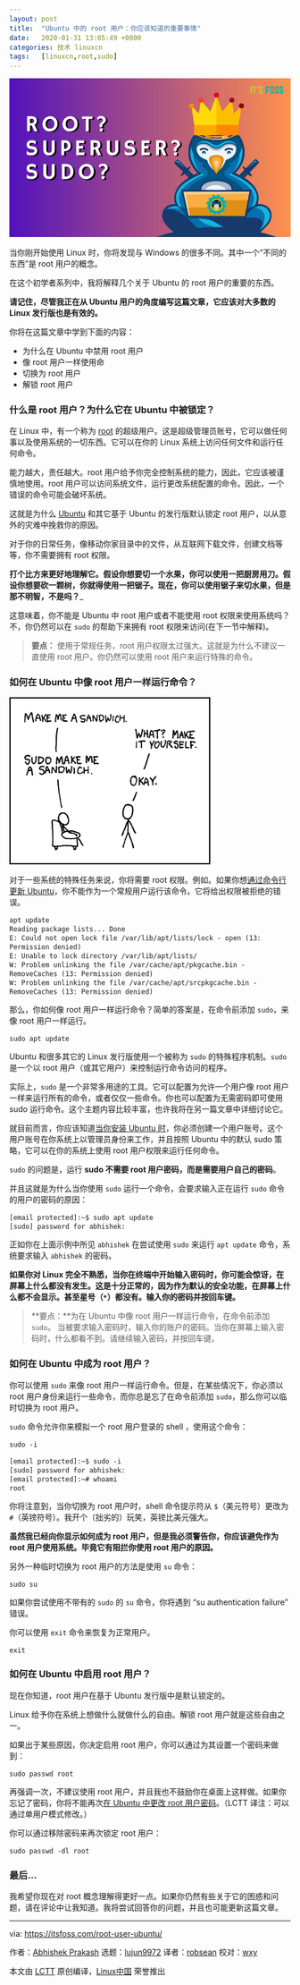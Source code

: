 ```yaml
---
layout: post
title:	"Ubuntu 中的 root 用户：你应该知道的重要事情"
date:	2020-01-31 13:05:49 +0800 
categories:	技术 linuxcn 
tags:	[linuxcn,root,sudo]
---
```



![](/Asserts/Images/album/202001/31/130553z983vaxq1kxsvyys.png)


当你刚开始使用 Linux 时，你将发现与 Windows 的很多不同。其中一个“不同的东西”是 root 用户的概念。


在这个初学者系列中，我将解释几个关于 Ubuntu 的 root 用户的重要的东西。


**请记住，尽管我正在从 Ubuntu 用户的角度编写这篇文章，它应该对大多数的 Linux 发行版也是有效的。**


你将在这篇文章中学到下面的内容：


* 为什么在 Ubuntu 中禁用 root 用户
* 像 root 用户一样使用命
* 切换为 root 用户
* 解锁 root 用户


### 什么是 root 用户？为什么它在 Ubuntu 中被锁定？


在 Linux 中，有一个称为 [root](http://www.linfo.org/root.html) 的超级用户。这是超级管理员账号，它可以做任何事以及使用系统的一切东西。它可以在你的 Linux 系统上访问任何文件和运行任何命令。


能力越大，责任越大。root 用户给予你完全控制系统的能力，因此，它应该被谨慎地使用。root 用户可以访问系统文件，运行更改系统配置的命令。因此，一个错误的命令可能会破坏系统。


这就是为什么 [Ubuntu](https://ubuntu.com/) 和其它基于 Ubuntu 的发行版默认锁定 root 用户，以从意外的灾难中挽救你的原因。


对于你的日常任务，像移动你家目录中的文件，从互联网下载文件，创建文档等等，你不需要拥有 root 权限。


**打个比方来更好地理解它。假设你想要切一个水果，你可以使用一把厨房用刀。假设你想要砍一颗树，你就得使用一把锯子。现在，你可以使用锯子来切水果，但是那不明智，不是吗？**\_


这意味着，你不能是 Ubuntu 中 root 用户或者不能使用 root 权限来使用系统吗？不，你仍然可以在 `sudo` 的帮助下来拥有 root 权限来访问(在下一节中解释)。



> 
> **要点：** 使用于常规任务，root 用户权限太过强大。这就是为什么不建议一直使用 root 用户。你仍然可以使用 root 用户来运行特殊的命令。
> 
> 
> 


### 如何在 Ubuntu 中像 root 用户一样运行命令？


![Image Credit: xkcd](/Asserts/Images/album/202001/31/130556o2g16akkamce6ez8.png)


对于一些系统的特殊任务来说，你将需要 root 权限。例如。如果你想[通过命令行更新 Ubuntu](https://itsfoss.com/update-ubuntu/)，你不能作为一个常规用户运行该命令。它将给出权限被拒绝的错误。



```
apt update
Reading package lists... Done
E: Could not open lock file /var/lib/apt/lists/lock - open (13: Permission denied)
E: Unable to lock directory /var/lib/apt/lists/
W: Problem unlinking the file /var/cache/apt/pkgcache.bin - RemoveCaches (13: Permission denied)
W: Problem unlinking the file /var/cache/apt/srcpkgcache.bin - RemoveCaches (13: Permission denied)
```

那么，你如何像 root 用户一样运行命令？简单的答案是，在命令前添加 `sudo`，来像 root 用户一样运行。



```
sudo apt update
```

Ubuntu 和很多其它的 Linux 发行版使用一个被称为 `sudo` 的特殊程序机制。`sudo` 是一个以 root 用户（或其它用户）来控制运行命令访问的程序。


实际上，`sudo` 是一个非常多用途的工具。它可以配置为允许一个用户像 root 用户一样来运行所有的命令，或者仅仅一些命令。你也可以配置为无需密码即可使用 sudo 运行命令。这个主题内容比较丰富，也许我将在另一篇文章中详细讨论它。


就目前而言，你应该知道[当你安装 Ubuntu 时](https://itsfoss.com/install-ubuntu/)，你必须创建一个用户账号。这个用户账号在你系统上以管理员身份来工作，并且按照 Ubuntu 中的默认 sudo 策略，它可以在你的系统上使用 root 用户权限来运行任何命令。


`sudo` 的问题是，运行 **sudo 不需要 root 用户密码，而是需要用户自己的密码**。


并且这就是为什么当你使用 `sudo` 运行一个命令，会要求输入正在运行 `sudo` 命令的用户的密码的原因：



```
[email protected]:~$ sudo apt update
[sudo] password for abhishek:
```

正如你在上面示例中所见 `abhishek` 在尝试使用 `sudo` 来运行 `apt update` 命令，系统要求输入 `abhishek` 的密码。


**如果你对 Linux 完全不熟悉，当你在终端中开始输入密码时，你可能会惊讶，在屏幕上什么都没有发生。这是十分正常的，因为作为默认的安全功能，在屏幕上什么都不会显示。甚至星号（`*`）都没有。输入你的密码并按回车键。**



> 
> **要点：**为在 Ubuntu 中像 root 用户一样运行命令，在命令前添加 `sudo`。 当被要求输入密码时，输入你的账户的密码。当你在屏幕上输入密码时，什么都看不到。请继续输入密码，并按回车键。
> 
> 
> 


### 如何在 Ubuntu 中成为 root 用户？


你可以使用 `sudo` 来像 root 用户一样运行命令。但是，在某些情况下，你必须以 root 用户身份来运行一些命令，而你总是忘了在命令前添加 `sudo`，那么你可以临时切换为 root 用户。


`sudo` 命令允许你来模拟一个 root 用户登录的 shell ，使用这个命令：



```
sudo -i
```


```
[email protected]:~$ sudo -i
[sudo] password for abhishek:
[email protected]:~# whoami
root

```

你将注意到，当你切换为 root 用户时，shell 命令提示符从 `$`（美元符号）更改为 `#`（英镑符号）。我开个（拙劣的）玩笑，英镑比美元强大。


**虽然我已经向你显示如何成为 root 用户，但是我必须警告你，你应该避免作为 root 用户使用系统。毕竟它有阻拦你使用 root 用户的原因。**


另外一种临时切换为 root 用户的方法是使用 `su` 命令：



```
sudo su
```

如果你尝试使用不带有的 `sudo` 的 `su` 命令，你将遇到 “su authentication failure” 错误。


你可以使用 `exit` 命令来恢复为正常用户。



```
exit
```

### 如何在 Ubuntu 中启用 root 用户？


现在你知道，root 用户在基于 Ubuntu 发行版中是默认锁定的。


Linux 给予你在系统上想做什么就做什么的自由。解锁 root 用户就是这些自由之一。


如果出于某些原因，你决定启用 root 用户，你可以通过为其设置一个密码来做到：



```
sudo passwd root
```

再强调一次，不建议使用 root 用户，并且我也不鼓励你在桌面上这样做。如果你忘记了密码，你将不能再次[在 Ubuntu 中更改 root 用户密码](https://itsfoss.com/how-to-hack-ubuntu-password/)。（LCTT 译注：可以通过单用户模式修改。）


你可以通过移除密码来再次锁定 root 用户：



```
sudo passwd -dl root
```

### 最后…


我希望你现在对 root 概念理解得更好一点。如果你仍然有些关于它的困惑和问题，请在评论中让我知道。我将尝试回答你的问题，并且也可能更新这篇文章。




---


via: <https://itsfoss.com/root-user-ubuntu/>


作者：[Abhishek Prakash](https://itsfoss.com/author/abhishek/) 选题：[lujun9972](https://github.com/lujun9972) 译者：[robsean](https://github.com/robsean) 校对：[wxy](https://github.com/wxy)


本文由 [LCTT](https://github.com/LCTT/TranslateProject) 原创编译，[Linux中国](https://linux.cn/) 荣誉推出
